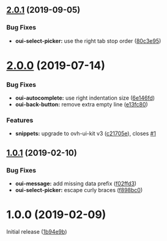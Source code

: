 ## [2.0.1](https://github.com/antleblanc/atom-ovh-ui-kit-snippets/compare/v2.0.0...v2.0.1) (2019-09-05)


### Bug Fixes

* **oui-select-picker:** use the right tab stop order ([80c3e95](https://github.com/antleblanc/atom-ovh-ui-kit-snippets/commit/80c3e95))



# [2.0.0](https://github.com/antleblanc/atom-ovh-ui-kit-snippets/compare/v1.0.1...v2.0.0) (2019-07-14)


### Bug Fixes

* **oui-autocomplete:** use right indentation size ([6e146fd](https://github.com/antleblanc/atom-ovh-ui-kit-snippets/commit/6e146fd))
* **oui-back-button:** remove extra empty line ([e13fc80](https://github.com/antleblanc/atom-ovh-ui-kit-snippets/commit/e13fc80))


### Features

* **snippets:** upgrade to ovh-ui-kit v3 ([c21705e](https://github.com/antleblanc/atom-ovh-ui-kit-snippets/commit/c21705e)), closes [#1](https://github.com/antleblanc/atom-ovh-ui-kit-snippets/issues/1)



## [1.0.1](https://github.com/antleblanc/atom-ovh-ui-kit-snippets/compare/v1.0.0...v1.0.1) (2019-02-10)


### Bug Fixes

* **oui-message:** add missing data prefix ([f02ffd3](https://github.com/antleblanc/atom-ovh-ui-kit-snippets/commit/f02ffd3))
* **oui-select-picker:** escape curly braces ([f898bc0](https://github.com/antleblanc/atom-ovh-ui-kit-snippets/commit/f898bc0))



# 1.0.0 (2019-02-09)

Initial release ([1b94e9b](https://github.com/antleblanc/atom-ovh-ui-kit-snippets/commit/1b94e9b))

